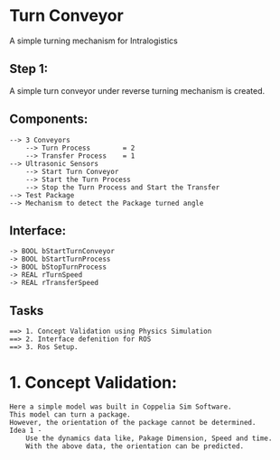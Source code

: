 # Turn Conveyor
A simple turning mechanism for Intralogistics

## Step 1:
A simple turn conveyor under reverse turning mechanism is created. 

## Components:
    --> 3 Conveyors
        --> Turn Process        = 2
        --> Transfer Process    = 1
    --> Ultrasonic Sensors
        --> Start Turn Conveyor
        --> Start the Turn Process
        --> Stop the Turn Process and Start the Transfer
    --> Test Package
    --> Mechanism to detect the Package turned angle


## Interface:
    -> BOOL bStartTurnConveyor
    -> BOOL bStartTurnProcess
    -> BOOL bStopTurnProcess
    -> REAL rTurnSpeed
    -> REAL rTransferSpeed

## Tasks
    ==> 1. Concept Validation using Physics Simulation
    ==> 2. Interface defenition for ROS
    ==> 3. Ros Setup. 

# 1. Concept Validation:
    Here a simple model was built in Coppelia Sim Software. 
    This model can turn a package.
    However, the orientation of the package cannot be determined. 
    Idea 1 - 
        Use the dynamics data like, Pakage Dimension, Speed and time. 
        With the above data, the orientation can be predicted. 
        
